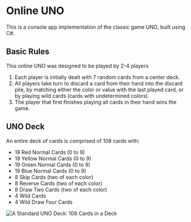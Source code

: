 # Online UNO  
This is a console app implementation of the classic game UNO, built using C#. 

## Basic Rules
This online UNO was designed to be played by 2-4 players
1. Each player is initially dealt with 7 random cards from a center deck.
2. All players take turn to discard a card from their hand into the discard pile, by matching either the color or value with the last played card, or by playing wild cards (cards with undetermined colors).
3. The player that first finishes playing all cards in their hand wins the game.

## UNO Deck
An entire deck of cards is comprised of 108 cards with:
- 19 Red Normal Cards (0 to 9)
- 19 Yellow Normal Cards (0 to 9)
- 19 Green Normal Cards (0 to 9)
- 19 Blue Normal Cards (0 to 9)
- 8 Skip Cards (two of each color)
- 8 Reverse Cards (two of each color)
- 8 Draw Two Cards (two of each color)
- 4 Wild Cards 
- 4 Wild Draw Four Cards

![A Standard UNO Deck: 108 Cards in a Deck](https://github.com/gacaam/UnoGame/blob/main/assests/1195px-UNO_cards_deck.svg)
